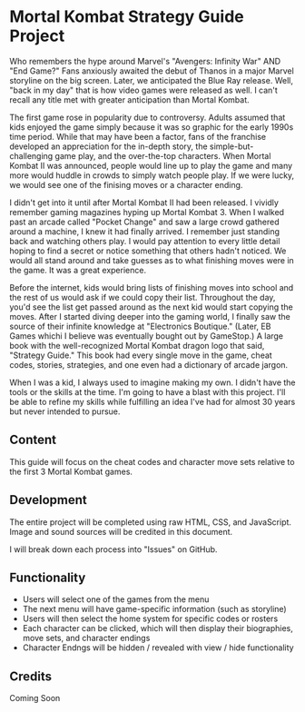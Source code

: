 # Mortal Kombat Strategy Guide Project
Who remembers the hype around Marvel's "Avengers: Infinity War" AND "End Game?" Fans anxiously awaited the debut of Thanos in a major Marvel storyline on the big screen. Later, we anticipated the Blue Ray release. Well, "back in my day" that is how video games were released as well. I can't recall any title met with greater anticipation than Mortal Kombat.

The first game rose in popularity due to controversy. Adults assumed that kids enjoyed the game simply because it was so graphic for the early 1990s time period. While that may have been a factor, fans of the franchise developed an appreciation for the in-depth story, the simple-but-challenging game play, and the over-the-top characters. When Mortal Kombat II was announced, people would line up to play the game and many more would huddle in crowds to simply watch people play. If we were lucky, we would see one of the finising moves or a character ending. 

I didn't get into it until after Mortal Kombat II had been released. I vividly remember gaming magazines hyping up Mortal Kombat 3. When I walked past an arcade called "Pocket Change" and saw a large crowd gathered around a machine, I knew it had finally arrived. I remember just standing back and watching others play. I would pay attention to every little detail hoping to find a secret or notice something that others hadn't noticed. We would all stand around and take guesses as to what finishing moves were in the game. It was a great experience.

Before the internet, kids would bring lists of finishing moves into school and the rest of us would ask if we could copy their list. Throughout the day, you'd see the list get passed around as the next kid would start copying the moves. After I started diving deeper into the gaming world, I finally saw the source of their infinite knowledge at "Electronics Boutique." (Later, EB Games whichi I believe was eventually bought out by GameStop.) A large book with the well-recognized Mortal Kombat dragon logo that said, "Strategy Guide." This book had every single move in the game, cheat codes, stories, strategies, and one even had a dictionary of arcade jargon. 

When I was a kid, I always used to imagine making my own. I didn't have the tools or the skills at the time. I'm going to have a blast with this project. I'll be able to refine my skills while fulfilling an idea I've had for almost 30 years but never intended to pursue. 

## Content 
This guide will focus on the cheat codes and character move sets relative to the first 3 Mortal Kombat games. 

## Development 
The entire project will be completed using raw HTML, CSS, and JavaScript. Image and sound sources will be credited in this document.

I will break down each process into "Issues" on GitHub. 

## Functionality
- Users will select one of the games from the menu
- The next menu will have game-specific information (such as storyline)
- Users will then select the home system for specific codes or rosters 
- Each character can be clicked, which will then display their biographies, move sets, and character endings
- Character Endngs will be hidden / revealed with view / hide functionality

## Credits
Coming Soon
